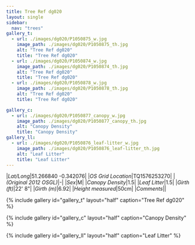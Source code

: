 ```yaml
---
title: Tree Ref dg020
layout: single
sidebar:
  nav: "trees"
gallery_t: 
  - url: ./images/dg020/P1050875_w.jpg
    image_path: ./images/dg020/P1050875_th.jpg
    alt: "Tree Ref dg020"
    title: "Tree Ref dg020"
  - url: ./images/dg020/P1050874_w.jpg
    image_path: ./images/dg020/P1050874_th.jpg
    alt: "Tree Ref dg020"
    title: "Tree Ref dg020"
  - url: ./images/dg020/P1050878_w.jpg
    image_path: ./images/dg020/P1050878_th.jpg
    alt: "Tree Ref dg020"
    title: "Tree Ref dg020"

gallery_c:
  - url: ./images/dg020/P1050877_canopy_w.jpg
    image_path: ./images/dg020/P1050877_canopy_th.jpg
    alt: "Canopy Density"
    title: "Canopy Density"
gallery_ll:
  - url: ./images/dg020/P1050876_leaf-litter_w.jpg
    image_path: ./images/dg020/P1050876_leaf-litter_th.jpg
    alt: "Leaf Litter"
    title: "Leaf Litter"
---
```


|*Lat/Long*|51.266840 -0.342076|
|*OS Grid Location*|TQ1576253270|
|*(Original 2012 OSGL)*|-|
|*Sex*|M|
|*Canopy Density*|1.5|
|*Leaf Litter*|1.5|
|*Girth (ft)*|22' 8"|
|*Girth (m)*|6.92|
|*Height measured*|50cm|
|*Comments*||

{% include gallery id="gallery_t" layout="half" caption="Tree Ref dg020" %}

{% include gallery id="gallery_c" layout="half" caption="Canopy Density" %}

{% include gallery id="gallery_ll" layout="half" caption="Leaf Litter" %}

